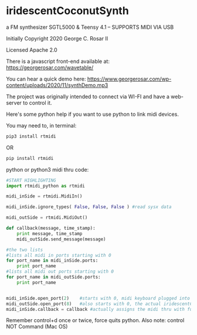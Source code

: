 # iridescentCoconutSynth
a FM synthesizer SGTL5000 & Teensy 4.1 – SUPPORTS MIDI VIA USB


Initially Copyright 2020 George C. Rosar II

Licensed Apache 2.0

There is a javascript front-end available at: 
https://georgerosar.com/wavetable/

You can hear a quick demo here:
https://www.georgerosar.com/wp-content/uploads/2020/11/synthDemo.mp3

The project was originally intended to connect via WI-FI and have a web-server to control it.


Here's some python help if you want to use python to link midi devices.

You may need to, in terminal:

```bash
pip3 install rtmidi
```

OR

```bash
pip install rtmidi
```

python or python3 midi thru code:
```python
#START HIGHLIGHTING
import rtmidi_python as rtmidi

midi_inSide = rtmidi.MidiIn()

midi_inSide.ignore_types( False, False, False ) #read sysx data

midi_outSide = rtmidi.MidiOut()

def callback(message, time_stamp):
	print message, time_stamp
	midi_outSide.send_message(message)

#the two lists
#lists all midi in ports starting with 0
for port_name in midi_inSide.ports:
	print port_name
#lists all midi out ports starting with 0
for port_name in midi_outSide.ports:
	print port_name


midi_inSide.open_port(2)    #starts with 0, midi keyboard plugged into computer 	RECEIVES HERE
midi_outSide.open_port(8)   #also starts with 0, the actual iridescentCoconutSynth device  SENDS HERE
midi_inSide.callback = callback #actually assigns the midi thru with function callback
```
Remember control+d once or twice, force quits python. Also note: control NOT Command (Mac OS)

